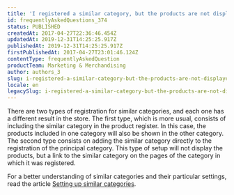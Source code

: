 ```yaml
---
title: 'I registered a similar category, but the products are not displayed. Why?'
id: frequentlyAskedQuestions_374
status: PUBLISHED
createdAt: 2017-04-27T22:36:46.454Z
updatedAt: 2019-12-31T14:25:25.917Z
publishedAt: 2019-12-31T14:25:25.917Z
firstPublishedAt: 2017-04-27T23:01:46.124Z
contentType: frequentlyAskedQuestion
productTeam: Marketing & Merchandising
author: authors_3
slug: i-registered-a-similar-category-but-the-products-are-not-displayed-why
locale: en
legacySlug: i-registered-a-similar-category-but-the-products-are-not-displayed-why
---
```


There are two types of registration for similar categories, and each one has a different result in the store. The first type, which is more usual, consists of including the similar category in the product register. In this case, the products included in one category will also be shown in the other category. The second type consists on adding the similar category directly to the registration of the principal category. This type of setup will not display the products, but a link to the similar category on the pages of the category in which it was registered.

For a better understanding of similar categories and their particular settings, read the article [Setting up similar categories](/en/tutorial/setting-up-similar-categories).

